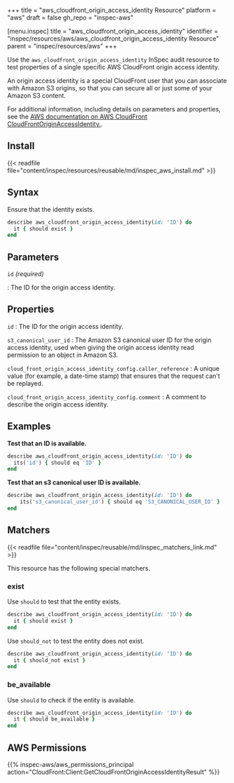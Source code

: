 +++
title = "aws_cloudfront_origin_access_identity Resource"
platform = "aws"
draft = false
gh_repo = "inspec-aws"

[menu.inspec]
title = "aws_cloudfront_origin_access_identity"
identifier = "inspec/resources/aws/aws_cloudfront_origin_access_identity Resource"
parent = "inspec/resources/aws"
+++

Use the `aws_cloudfront_origin_access_identity` InSpec audit resource to test properties of a single specific AWS CloudFront origin access identity.

An origin access identity is a special CloudFront user that you can associate with Amazon S3 origins, so that you can secure all or just some of your Amazon S3 content.

For additional information, including details on parameters and properties, see the [AWS documentation on AWS CloudFront CloudFrontOriginAccessIdentity.](https://docs.aws.amazon.com/AWSCloudFormation/latest/UserGuide/aws-resource-cloudfront-cloudfrontoriginaccessidentity.html).

## Install

{{< readfile file="content/inspec/resources/reusable/md/inspec_aws_install.md" >}}

## Syntax

Ensure that the identity exists.

```ruby
describe aws_cloudfront_origin_access_identity(id: 'ID') do
  it { should exist }
end
```

## Parameters

`id` _(required)_

: The ID for the origin access identity.

## Properties

`id`
: The ID for the origin access identity.

`s3_canonical_user_id`
: The Amazon S3 canonical user ID for the origin access identity, used when giving the origin access identity read permission to an object in Amazon S3.

`cloud_front_origin_access_identity_config.caller_reference`
: A unique value (for example, a date-time stamp) that ensures that the request can't be replayed.

`cloud_front_origin_access_identity_config.comment`
: A comment to describe the origin access identity.

## Examples

**Test that an ID is available.**

```ruby
describe aws_cloudfront_origin_access_identity(id: 'ID') do
  its('id') { should eq 'ID' }
end
```

**Test that an s3 canonical user ID is available.**

```ruby
describe aws_cloudfront_origin_access_identity(id: 'ID') do
    its('s3_canonical_user_id') { should eq 'S3_CANONICAL_USER_ID' }
end
```

## Matchers

{{< readfile file="content/inspec/reusable/md/inspec_matchers_link.md" >}}

This resource has the following special matchers.

### exist

Use `should` to test that the entity exists.

```ruby
describe aws_cloudfront_origin_access_identity(id: 'ID') do
  it { should exist }
end
```

Use `should_not` to test the entity does not exist.

```ruby
describe aws_cloudfront_origin_access_identity(id: 'ID') do
  it { should_not exist }
end
```

### be_available

Use `should` to check if the entity is available.

```ruby
describe aws_cloudfront_origin_access_identity(id: 'ID') do
  it { should be_available }
end
```

## AWS Permissions

{{% inspec-aws/aws_permissions_principal action="CloudFront:Client:GetCloudFrontOriginAccessIdentityResult" %}}
